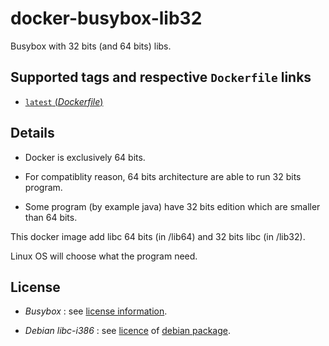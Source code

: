# docker-busybox-lib32

Busybox with 32 bits (and 64 bits) libs.

## Supported tags and respective `Dockerfile` links

-	[`latest` (*Dockerfile*)](https://github.com/ofayau/docker-busybox-lib32/blob/master/busybox-libc32/Dockerfile)

## Details

- Docker is exclusively 64 bits.

- For compatiblity reason, 64 bits architecture are able to run 32 bits program.

- Some program (by example java) have 32 bits edition which are smaller than 64 bits.

This docker image add libc 64 bits (in /lib64) and 32 bits libc (in /lib32).

Linux OS will choose what the program need.

## License

- *Busybox* : see [license information](http://www.busybox.net/license.html).

- *Debian libc-i386* : see [licence](http://ftp-master.metadata.debian.org/changelogs/main/g/glibc/glibc_2.19-18_copyright) of [debian package](https://packages.debian.org/jessie/libc6-i386).

